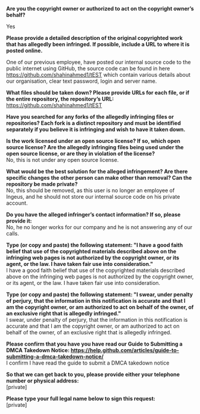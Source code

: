 **Are you the copyright owner or authorized to act on the copyright owner’s behalf?**

Yes

**Please provide a detailed description of the original copyrighted work that has allegedly been infringed. If possible, include a URL to where it is posted online.**

One of our previous employee, have posted our internal source code to the public internet using GitHub, the source code can be found in here https://github.com/shahinahmed1/tEST which contain various details about our organisation, clear text password, login and server name.

**What files should be taken down? Please provide URLs for each file, or if the entire repository, the repository’s URL:**   
https://github.com/shahinahmed1/tEST

**Have you searched for any forks of the allegedly infringing files or repositories? Each fork is a distinct repository and must be identified separately if you believe it is infringing and wish to have it taken down.**

**Is the work licensed under an open source license? If so, which open source license? Are the allegedly infringing files being used under the open source license, or are they in violation of the license?**   
No, this is not under any open source license.

**What would be the best solution for the alleged infringement? Are there specific changes the other person can make other than removal? Can the repository be made private?**   
No, this should be removed, as this user is no longer an employee of Ingeus, and he should not store our internal source code on his private account.

**Do you have the alleged infringer’s contact information? If so, please provide it:**   
No, he no longer works for our company and he is not answering any of our calls.

**Type (or copy and paste) the following statement: "I have a good faith belief that use of the copyrighted materials described above on the infringing web pages is not authorized by the copyright owner, or its agent, or the law. I have taken fair use into consideration."**   
I have a good faith belief that use of the copyrighted materials described above on the infringing web pages is not authorized by the copyright owner, or its agent, or the law. I have taken fair use into consideration.

**Type (or copy and paste) the following statement: "I swear, under penalty of perjury, that the information in this notification is accurate and that I am the copyright owner, or am authorized to act on behalf of the owner, of an exclusive right that is allegedly infringed."**   
I swear, under penalty of perjury, that the information in this notification is accurate and that I am the copyright owner, or am authorized to act on behalf of the owner, of an exclusive right that is allegedly infringed.

**Please confirm that you have you have read our Guide to Submitting a DMCA Takedown Notice: https://help.github.com/articles/guide-to-submitting-a-dmca-takedown-notice/**   
I confirm I have read the guide to submit a DMCA takedown notice

**So that we can get back to you, please provide either your telephone number or physical address:**   
[private]

**Please type your full legal name below to sign this request:**   
[private]
